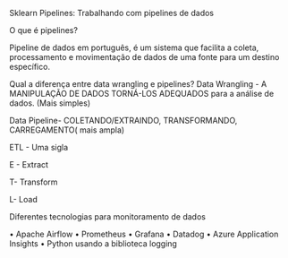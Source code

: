 
Sklearn Pipelines: Trabalhando com pipelines de dados

O que é pipelines?

Pipeline de dados em português, é um sistema que facilita a coleta, processamento e movimentação de dados de uma fonte para um destino específico.

Qual a diferença entre data wrangling e pipelines?
Data Wrangling - A MANIPULAÇÃO DE DADOS TORNÁ-LOS ADEQUADOS para a análise de dados. (Mais simples)

Data Pipeline- COLETANDO/EXTRAINDO, TRANSFORMANDO, CARREGAMENTO( mais ampla)

ETL - Uma sigla

E - Extract

T- Transform

L- Load


Diferentes tecnologias para monitoramento de dados

• Apache Airflow 
• Prometheus 
• Grafana 
• Datadog 
• Azure Application Insights 
• Python usando a biblioteca logging
